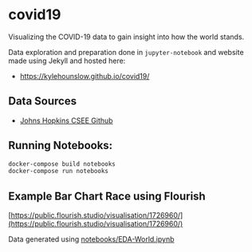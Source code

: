# covid19
Visualizing the COVID-19 data to gain insight into how the world stands.  

Data exploration and preparation done in `jupyter-notebook` and website made using Jekyll and hosted here:  
* https://kylehounslow.github.io/covid19/  

## Data Sources
* [Johns Hopkins CSEE Github](https://github.com/CSSEGISandData/COVID-19)
  
## Running Notebooks:
```bash
docker-compose build notebooks
docker-compose run notebooks
```

## Example Bar Chart Race using Flourish
[https://public.flourish.studio/visualisation/1726960/](https://public.flourish.studio/visualisation/1726960/)  

Data generated using [notebooks/EDA-World.ipynb](notebooks/EDA-World.ipynb)  


